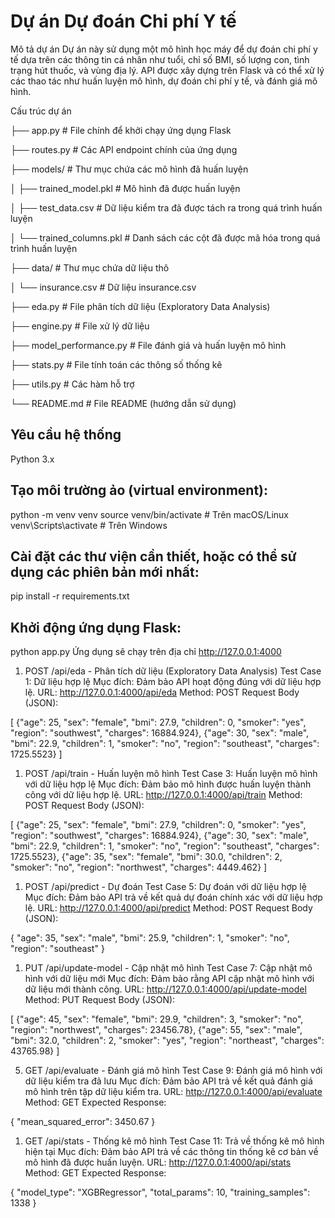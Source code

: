 # Dự án Dự đoán Chi phí Y tế

Mô tả dự án
Dự án này sử dụng một mô hình học máy để dự đoán chi phí y tế dựa trên các thông tin cá nhân như tuổi, chỉ số BMI, số lượng con, tình trạng hút thuốc, và vùng địa lý. API được xây dựng trên Flask và có thể xử lý các thao tác như huấn luyện mô hình, dự đoán chi phí y tế, và đánh giá mô hình.

Cấu trúc dự án

├── app.py                  # File chính để khởi chạy ứng dụng Flask

├── routes.py               # Các API endpoint chính của ứng dụng

├── models/                 # Thư mục chứa các mô hình đã huấn luyện

│   ├── trained_model.pkl    # Mô hình đã được huấn luyện

│   ├── test_data.csv        # Dữ liệu kiểm tra đã được tách ra trong quá trình huấn luyện

│   └── trained_columns.pkl  # Danh sách các cột đã được mã hóa trong quá trình huấn luyện

├── data/                   # Thư mục chứa dữ liệu thô

│   └── insurance.csv        # Dữ liệu insurance.csv

├── eda.py                  # File phân tích dữ liệu (Exploratory Data Analysis)

├── engine.py               # File xử lý dữ liệu

├── model_performance.py     # File đánh giá và huấn luyện mô hình

├── stats.py                # File tính toán các thông số thống kê

├── utils.py                # Các hàm hỗ trợ

└── README.md               # File README (hướng dẫn sử dụng)

## Yêu cầu hệ thống

Python 3.x

## Tạo môi trường ảo (virtual environment):

python -m venv venv
source venv/bin/activate  # Trên macOS/Linux
venv\Scripts\activate      # Trên Windows

## Cài đặt các thư viện cần thiết, hoặc có thể sử dụng các phiên bản mới nhất:

pip install -r requirements.txt

## Khởi động ứng dụng Flask:

python app.py
Ứng dụng sẽ chạy trên địa chỉ http://127.0.0.1:4000

1. POST /api/eda - Phân tích dữ liệu (Exploratory Data Analysis)
Test Case 1: Dữ liệu hợp lệ
Mục đích: Đảm bảo API hoạt động đúng với dữ liệu hợp lệ.
URL: http://127.0.0.1:4000/api/eda
Method: POST
Request Body (JSON):

[
  {"age": 25, "sex": "female", "bmi": 27.9, "children": 0, "smoker": "yes", "region": "southwest", "charges": 16884.924},
  {"age": 30, "sex": "male", "bmi": 22.9, "children": 1, "smoker": "no", "region": "southeast", "charges": 1725.5523}
]

1. POST /api/train - Huấn luyện mô hình
Test Case 3: Huấn luyện mô hình với dữ liệu hợp lệ
Mục đích: Đảm bảo mô hình được huấn luyện thành công với dữ liệu hợp lệ.
URL: http://127.0.0.1:4000/api/train
Method: POST
Request Body (JSON):

[
  {"age": 25, "sex": "female", "bmi": 27.9, "children": 0, "smoker": "yes", "region": "southwest", "charges": 16884.924},
  {"age": 30, "sex": "male", "bmi": 22.9, "children": 1, "smoker": "no", "region": "southeast", "charges": 1725.5523},
  {"age": 35, "sex": "female", "bmi": 30.0, "children": 2, "smoker": "no", "region": "northwest", "charges": 4449.462}
]

1. POST /api/predict - Dự đoán
Test Case 5: Dự đoán với dữ liệu hợp lệ
Mục đích: Đảm bảo API trả về kết quả dự đoán chính xác với dữ liệu hợp lệ.
URL: http://127.0.0.1:4000/api/predict
Method: POST
Request Body (JSON):

{
  "age": 35,
  "sex": "male",
  "bmi": 25.9,
  "children": 1,
  "smoker": "no",
  "region": "southeast"
}

1. PUT /api/update-model - Cập nhật mô hình
Test Case 7: Cập nhật mô hình với dữ liệu mới
Mục đích: Đảm bảo rằng API cập nhật mô hình với dữ liệu mới thành công.
URL: http://127.0.0.1:4000/api/update-model
Method: PUT
Request Body (JSON):

[
  {"age": 45, "sex": "female", "bmi": 29.9, "children": 3, "smoker": "no", "region": "northwest", "charges": 23456.78},
  {"age": 55, "sex": "male", "bmi": 32.0, "children": 2, "smoker": "yes", "region": "northeast", "charges": 43765.98}
]

5. GET /api/evaluate - Đánh giá mô hình
Test Case 9: Đánh giá mô hình với dữ liệu kiểm tra đã lưu
Mục đích: Đảm bảo API trả về kết quả đánh giá mô hình trên tập dữ liệu kiểm tra.
URL: http://127.0.0.1:4000/api/evaluate
Method: GET
Expected Response:

{
  "mean_squared_error": 3450.67
}


1. GET /api/stats - Thống kê mô hình
Test Case 11: Trả về thống kê mô hình hiện tại
Mục đích: Đảm bảo API trả về các thông tin thống kê cơ bản về mô hình đã được huấn luyện.
URL: http://127.0.0.1:4000/api/stats
Method: GET
Expected Response:

{
  "model_type": "XGBRegressor",
  "total_params": 10,
  "training_samples": 1338
}
